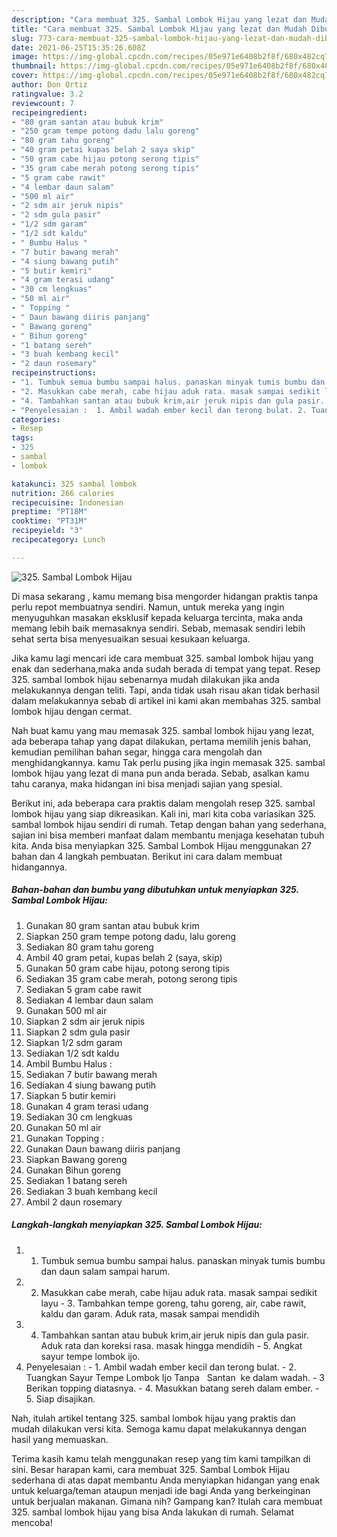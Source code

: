 ```yaml
---
description: "Cara membuat 325. Sambal Lombok Hijau yang lezat dan Mudah Dibuat"
title: "Cara membuat 325. Sambal Lombok Hijau yang lezat dan Mudah Dibuat"
slug: 773-cara-membuat-325-sambal-lombok-hijau-yang-lezat-dan-mudah-dibuat
date: 2021-06-25T15:35:26.608Z
image: https://img-global.cpcdn.com/recipes/05e971e6408b2f8f/680x482cq70/325-sambal-lombok-hijau-foto-resep-utama.jpg
thumbnail: https://img-global.cpcdn.com/recipes/05e971e6408b2f8f/680x482cq70/325-sambal-lombok-hijau-foto-resep-utama.jpg
cover: https://img-global.cpcdn.com/recipes/05e971e6408b2f8f/680x482cq70/325-sambal-lombok-hijau-foto-resep-utama.jpg
author: Don Ortiz
ratingvalue: 3.2
reviewcount: 7
recipeingredient:
- "80 gram santan atau bubuk krim"
- "250 gram tempe potong dadu lalu goreng"
- "80 gram tahu goreng"
- "40 gram petai kupas belah 2 saya skip"
- "50 gram cabe hijau potong serong tipis"
- "35 gram cabe merah potong serong tipis"
- "5 gram cabe rawit"
- "4 lembar daun salam"
- "500 ml air"
- "2 sdm air jeruk nipis"
- "2 sdm gula pasir"
- "1/2 sdm garam"
- "1/2 sdt kaldu"
- " Bumbu Halus "
- "7 butir bawang merah"
- "4 siung bawang putih"
- "5 butir kemiri"
- "4 gram terasi udang"
- "30 cm lengkuas"
- "50 ml air"
- " Topping "
- " Daun bawang diiris panjang"
- " Bawang goreng"
- " Bihun goreng"
- "1 batang sereh"
- "3 buah kembang kecil"
- "2 daun rosemary"
recipeinstructions:
- "1. Tumbuk semua bumbu sampai halus. panaskan minyak tumis bumbu dan daun salam sampai harum."
- "2. Masukkan cabe merah, cabe hijau aduk rata. masak sampai sedikit layu 3. Tambahkan tempe goreng, tahu goreng, air, cabe rawit, kaldu dan garam. Aduk rata, masak sampai mendidih"
- "4. Tambahkan santan atau bubuk krim,air jeruk nipis dan gula pasir. Aduk rata dan koreksi rasa. masak hingga mendidih 5. Angkat sayur tempe lombok ijo."
- "Penyelesaian :  1. Ambil wadah ember kecil dan terong bulat. 2. Tuangkan Sayur Tempe Lombok Ijo Tanpa   Santan  ke dalam wadah. 3 Berikan topping diatasnya. 4. Masukkan batang sereh dalam ember. 5. Siap disajikan."
categories:
- Resep
tags:
- 325
- sambal
- lombok

katakunci: 325 sambal lombok 
nutrition: 266 calories
recipecuisine: Indonesian
preptime: "PT18M"
cooktime: "PT31M"
recipeyield: "3"
recipecategory: Lunch

---
```



![325. Sambal Lombok Hijau](https://img-global.cpcdn.com/recipes/05e971e6408b2f8f/680x482cq70/325-sambal-lombok-hijau-foto-resep-utama.jpg)

Di masa  sekarang , kamu memang bisa mengorder hidangan praktis tanpa perlu repot membuatnya sendiri. Namun, untuk mereka yang ingin menyuguhkan masakan eksklusif kepada keluarga tercinta, maka anda memang lebih baik memasaknya sendiri. Sebab, memasak sendiri lebih sehat serta bisa menyesuaikan sesuai kesukaan keluarga.

Jika kamu lagi mencari ide cara membuat 325. sambal lombok hijau yang enak dan sederhana,maka anda sudah berada di tempat yang tepat. Resep 325. sambal lombok hijau  sebenarnya mudah dilakukan jika anda melakukannya dengan teliti. Tapi, anda tidak usah risau akan tidak berhasil dalam melakukannya 
sebab di artikel ini kami akan membahas 325. sambal lombok hijau dengan cermat.  



Nah buat kamu yang mau memasak 325. sambal lombok hijau yang lezat, ada beberapa tahap yang dapat dilakukan, pertama memilih jenis bahan, kemudian pemilihan bahan segar, hingga cara mengolah dan menghidangkannya. kamu Tak perlu pusing jika ingin memasak 325. sambal lombok hijau yang lezat di mana pun anda berada. Sebab, asalkan kamu  tahu caranya, maka hidangan ini bisa menjadi sajian yang spesial.

Berikut ini, ada beberapa cara praktis  dalam mengolah resep 325. sambal lombok hijau yang siap dikreasikan. Kali ini, mari kita coba variasikan 325. sambal lombok hijau sendiri di rumah. Tetap dengan bahan yang sederhana, sajian ini bisa memberi manfaat dalam membantu menjaga kesehatan tubuh kita. Anda bisa menyiapkan 325. Sambal Lombok Hijau menggunakan 27 bahan dan 4 langkah pembuatan. Berikut ini cara dalam membuat hidangannya.

<!--inarticleads1-->

##### Bahan-bahan dan bumbu yang dibutuhkan untuk menyiapkan 325. Sambal Lombok Hijau:

1. Gunakan 80 gram santan atau bubuk krim
1. Siapkan 250 gram tempe potong dadu, lalu goreng
1. Sediakan 80 gram tahu goreng
1. Ambil 40 gram petai, kupas belah 2 (saya, skip)
1. Gunakan 50 gram cabe hijau, potong serong tipis
1. Sediakan 35 gram cabe merah, potong serong tipis
1. Sediakan 5 gram cabe rawit
1. Sediakan 4 lembar daun salam
1. Gunakan 500 ml air
1. Siapkan 2 sdm air jeruk nipis
1. Siapkan 2 sdm gula pasir
1. Siapkan 1/2 sdm garam
1. Sediakan 1/2 sdt kaldu
1. Ambil  Bumbu Halus :
1. Sediakan 7 butir bawang merah
1. Sediakan 4 siung bawang putih
1. Siapkan 5 butir kemiri
1. Gunakan 4 gram terasi udang
1. Sediakan 30 cm lengkuas
1. Gunakan 50 ml air
1. Gunakan  Topping :
1. Gunakan  Daun bawang diiris panjang
1. Siapkan  Bawang goreng
1. Gunakan  Bihun goreng
1. Sediakan 1 batang sereh
1. Sediakan 3 buah kembang kecil
1. Ambil 2 daun rosemary




<!--inarticleads2-->

##### Langkah-langkah menyiapkan 325. Sambal Lombok Hijau:

1. 1. Tumbuk semua bumbu sampai halus. panaskan minyak tumis bumbu dan daun salam sampai harum.
1. 2. Masukkan cabe merah, cabe hijau aduk rata. masak sampai sedikit layu - 3. Tambahkan tempe goreng, tahu goreng, air, cabe rawit, kaldu dan garam. Aduk rata, masak sampai mendidih
1. 4. Tambahkan santan atau bubuk krim,air jeruk nipis dan gula pasir. Aduk rata dan koreksi rasa. masak hingga mendidih - 5. Angkat sayur tempe lombok ijo.
1. Penyelesaian :  - 1. Ambil wadah ember kecil dan terong bulat. - 2. Tuangkan Sayur Tempe Lombok Ijo Tanpa   Santan  ke dalam wadah. - 3 Berikan topping diatasnya. - 4. Masukkan batang sereh dalam ember. - 5. Siap disajikan.




Nah, itulah artikel tentang  325. sambal lombok hijau  yang praktis dan mudah dilakukan versi kita. Semoga kamu dapat melakukannya dengan hasil yang memuaskan. 

Terima kasih kamu telah menggunakan resep yang tim kami tampilkan di sini. Besar harapan kami, cara membuat  325. Sambal Lombok Hijau sederhana di atas dapat membantu Anda menyiapkan hidangan yang enak untuk keluarga/teman ataupun menjadi ide bagi Anda yang berkeinginan untuk berjualan makanan. Gimana nih? Gampang kan? Itulah cara membuat 325. sambal lombok hijau yang bisa Anda lakukan di rumah. Selamat mencoba!

